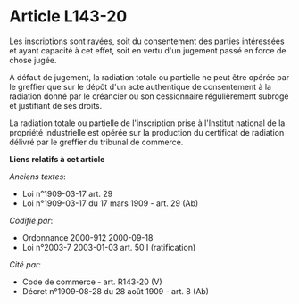 # Article L143-20

Les inscriptions sont rayées, soit du consentement des parties intéressées et ayant capacité à cet effet, soit en vertu d'un
jugement passé en force de chose jugée.

A défaut de jugement, la radiation totale ou partielle ne peut être opérée par le greffier que sur le dépôt d'un acte
authentique de consentement à la radiation donné par le créancier ou son cessionnaire régulièrement subrogé et justifiant de
ses droits.

La radiation totale ou partielle de l'inscription prise à l'Institut national de la propriété industrielle est opérée sur la
production du certificat de radiation délivré par le greffier du tribunal de commerce.

**Liens relatifs à cet article**

_Anciens textes_:

  - Loi n°1909-03-17 art. 29
  - Loi n°1909-03-17 du 17 mars 1909 - art. 29 (Ab)

_Codifié par_:

  - Ordonnance 2000-912 2000-09-18
  - Loi n°2003-7 2003-01-03 art. 50 I (ratification)

_Cité par_:

  - Code de commerce - art. R143-20 (V)
  - Décret n°1909-08-28 du 28 août 1909 - art. 8 (Ab)
